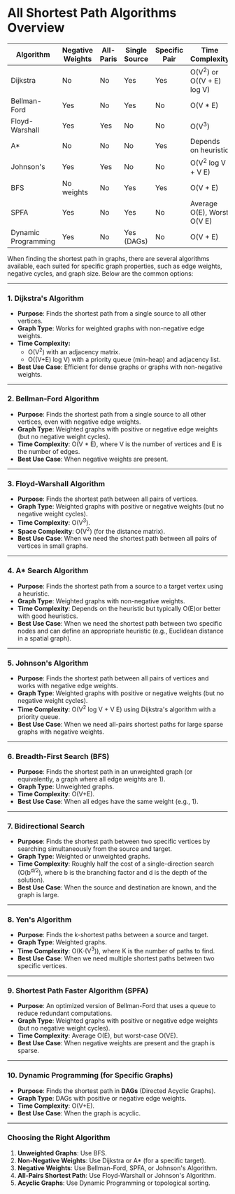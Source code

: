 # All Shortest Path Algorithms Overview



| Algorithm           | Negative Weights | All-Paris | Single Source | Specific Pair | Time Complexity                      |
| ------------------- | ---------------- | --------- | ------------- | ------------- | ------------------------------------ |
| Dijkstra            | No               | No        | Yes           | Yes           | O(V<sup>2</sup>) or O((V + E) log V) |
| Bellman-Ford        | Yes              | No        | Yes           | No            | O(V * E)                             |
| Floyd-Warshall      | Yes              | Yes       | No            | No            | O(V<sup>3</sup>)                     |
| A*                  | No               | No        | No            | Yes           | Depends on heuristic                 |
| Johnson's           | Yes              | Yes       | No            | No            | O(V<sup>2</sup> log V + V E)         |
| BFS                 | No weights       | No        | Yes           | Yes           | O(V + E)                             |
| SPFA                | Yes              | No        | Yes           | No            | Average O(E), Worst O(V E)           |
| Dynamic Programming | Yes              | No        | Yes (DAGs)    | No            | O(V + E)                             |

When finding the shortest path in graphs, there are several algorithms available, each suited for specific graph properties, such as edge weights, negative cycles, and graph size. Below are the common options:

------

### **1. Dijkstra's Algorithm**

- **Purpose**: Finds the shortest path from a single source to all other vertices.
- **Graph Type**: Works for weighted graphs with non-negative edge weights.
- **Time Complexity:**
  - O(V<sup>2</sup>) with an adjacency matrix.
  - O((V+E) log⁡ V) with a priority queue (min-heap) and adjacency list.
- **Best Use Case**: Efficient for dense graphs or graphs with non-negative weights.

------

### **2. Bellman-Ford Algorithm**

- **Purpose**: Finds the shortest path from a single source to all other vertices, even with negative edge weights.
- **Graph Type**: Weighted graphs with positive or negative edge weights (but no negative weight cycles).
- **Time Complexity**: O(V * E), where V is the number of vertices and E is the number of edges.
- **Best Use Case**: When negative weights are present.

------

### **3. Floyd-Warshall Algorithm**

- **Purpose**: Finds the shortest path between all pairs of vertices.
- **Graph Type**: Weighted graphs with positive or negative weights (but no negative weight cycles).
- **Time Complexity**: O(V<sup>3</sup>).
- **Space Complexity**: O(V<sup>2</sup>) (for the distance matrix).
- **Best Use Case**: When we need the shortest path between all pairs of vertices in small graphs.

------

### **4. A\* Search Algorithm**

- **Purpose**: Finds the shortest path from a source to a target vertex using a heuristic.
- **Graph Type**: Weighted graphs with non-negative weights.
- **Time Complexity**: Depends on the heuristic but typically O(E)or better with good heuristics.
- **Best Use Case**: When we need the shortest path between two specific nodes and can define an appropriate heuristic (e.g., Euclidean distance in a spatial graph).

------

### **5. Johnson's Algorithm**

- **Purpose**: Finds the shortest path between all pairs of vertices and works with negative edge weights.
- **Graph Type**: Weighted graphs with positive or negative weights (but no negative weight cycles).
- **Time Complexity**: O(V<sup>2</sup> log V + V E) using Dijkstra's algorithm with a priority queue.
- **Best Use Case**: When we need all-pairs shortest paths for large sparse graphs with negative weights.

------

### **6. Breadth-First Search (BFS)**

- **Purpose**: Finds the shortest path in an unweighted graph (or equivalently, a graph where all edge weights are 1).
- **Graph Type**: Unweighted graphs.
- **Time Complexity**: O(V+E).
- **Best Use Case**: When all edges have the same weight (e.g., 1).

------

### **7. Bidirectional Search**

- **Purpose**: Finds the shortest path between two specific vertices by searching simultaneously from the source and target.
- **Graph Type**: Weighted or unweighted graphs.
- **Time Complexity**: Roughly half the cost of a single-direction search (O(b<sup>d/2</sup>), where b is the branching factor and d is the depth of the solution).
- **Best Use Case**: When the source and destination are known, and the graph is large.

------

### **8. Yen's Algorithm**

- **Purpose**: Finds the k-shortest paths between a source and target.
- **Graph Type**: Weighted graphs.
- **Time Complexity**: O(K⋅(V<sup>3</sup>)), where K is the number of paths to find.
- **Best Use Case**: When we need multiple shortest paths between two specific vertices.

------

### **9. Shortest Path Faster Algorithm (SPFA)**

- **Purpose**: An optimized version of Bellman-Ford that uses a queue to reduce redundant computations.
- **Graph Type**: Weighted graphs with positive or negative edge weights (but no negative weight cycles).
- **Time Complexity**: Average O(E), but worst-case O(VE).
- **Best Use Case**: When negative weights are present and the graph is sparse.

------

### **10. Dynamic Programming (for Specific Graphs)**

- **Purpose**: Finds the shortest path in **DAGs** (Directed Acyclic Graphs).
- **Graph Type**: DAGs with positive or negative edge weights.
- **Time Complexity**: O(V+E).
- **Best Use Case**: When the graph is acyclic.

---

### Choosing the Right Algorithm

1. **Unweighted Graphs**: Use BFS.
2. **Non-Negative Weights**: Use Dijkstra or A* (for a specific target).
3. **Negative Weights**: Use Bellman-Ford, SPFA, or Johnson's Algorithm.
4. **All-Pairs Shortest Path**: Use Floyd-Warshall or Johnson's Algorithm.
5. **Acyclic Graphs**: Use Dynamic Programming or topological sorting.